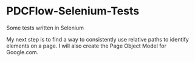# PDCFlow-Selenium-Tests
Some tests written in Selenium

My next step is to find a way to consistently use relative paths to identify elements on a page. I will also create the Page Object
Model for Google.com. 
